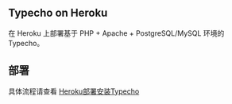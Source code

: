 ## Typecho on Heroku

在 Heroku 上部署基于 PHP + Apache + PostgreSQL/MySQL 环境的 Typecho。

## 部署

具体流程请查看 [Heroku部署安装Typecho](https://blog.zr.ci/posts/typechoonheroku.html)
